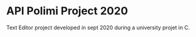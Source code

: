 # API Polimi Project 2020
Text Editor project developed in sept 2020 during a university projet in C.

